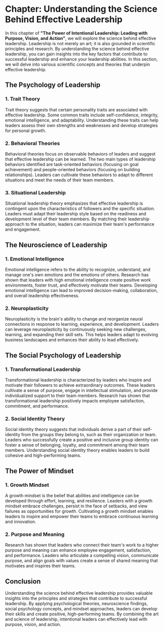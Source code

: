 Chapter: Understanding the Science Behind Effective Leadership
==============================================================

In this chapter of **"The Power of Intentional Leadership: Leading with Purpose, Vision, and Action"**, we will explore the science behind effective leadership. Leadership is not merely an art; it is also grounded in scientific principles and research. By understanding the science behind effective leadership, you can gain insights into the key factors that contribute to successful leadership and enhance your leadership abilities. In this section, we will delve into various scientific concepts and theories that underpin effective leadership.

The Psychology of Leadership
----------------------------

### **1. Trait Theory**

Trait theory suggests that certain personality traits are associated with effective leadership. Some common traits include self-confidence, integrity, emotional intelligence, and adaptability. Understanding these traits can help leaders assess their own strengths and weaknesses and develop strategies for personal growth.

### **2. Behavioral Theories**

Behavioral theories focus on observable behaviors of leaders and suggest that effective leadership can be learned. The two main types of leadership behaviors identified are task-oriented behaviors (focusing on goal achievement) and people-oriented behaviors (focusing on building relationships). Leaders can cultivate these behaviors to adapt to different situations and meet the needs of their team members.

### **3. Situational Leadership**

Situational leadership theory emphasizes that effective leadership is contingent upon the characteristics of followers and the specific situation. Leaders must adapt their leadership style based on the readiness and development level of their team members. By matching their leadership approach to the situation, leaders can maximize their team's performance and engagement.

The Neuroscience of Leadership
------------------------------

### **1. Emotional Intelligence**

Emotional intelligence refers to the ability to recognize, understand, and manage one's own emotions and the emotions of others. Research has shown that leaders with high emotional intelligence create positive work environments, foster trust, and effectively motivate their teams. Developing emotional intelligence can lead to improved decision-making, collaboration, and overall leadership effectiveness.

### **2. Neuroplasticity**

Neuroplasticity is the brain's ability to change and reorganize neural connections in response to learning, experience, and development. Leaders can leverage neuroplasticity by continuously seeking new challenges, learning, and expanding their skill sets. This helps leaders adapt to evolving business landscapes and enhances their ability to lead effectively.

The Social Psychology of Leadership
-----------------------------------

### **1. Transformational Leadership**

Transformational leadership is characterized by leaders who inspire and motivate their followers to achieve extraordinary outcomes. These leaders cultivate a sense of purpose, engage in intellectual stimulation, and provide individualized support to their team members. Research has shown that transformational leadership positively impacts employee satisfaction, commitment, and performance.

### **2. Social Identity Theory**

Social identity theory suggests that individuals derive a part of their self-identity from the groups they belong to, such as their organization or team. Leaders who successfully create a positive and inclusive group identity can foster a sense of belonging, loyalty, and commitment among their team members. Understanding social identity theory enables leaders to build cohesive and high-performing teams.

The Power of Mindset
--------------------

### **1. Growth Mindset**

A growth mindset is the belief that abilities and intelligence can be developed through effort, learning, and resilience. Leaders with a growth mindset embrace challenges, persist in the face of setbacks, and view failures as opportunities for growth. Cultivating a growth mindset enables leaders to inspire and empower their teams to embrace continuous learning and innovation.

### **2. Purpose and Meaning**

Research has shown that leaders who connect their team's work to a higher purpose and meaning can enhance employee engagement, satisfaction, and performance. Leaders who articulate a compelling vision, communicate purpose, and align goals with values create a sense of shared meaning that motivates and inspires their teams.

Conclusion
----------

Understanding the science behind effective leadership provides valuable insights into the principles and strategies that contribute to successful leadership. By applying psychological theories, neuroscience findings, social psychology concepts, and mindset approaches, leaders can develop their skills and create positive, high-performing teams. By combining the art and science of leadership, intentional leaders can effectively lead with purpose, vision, and action.
